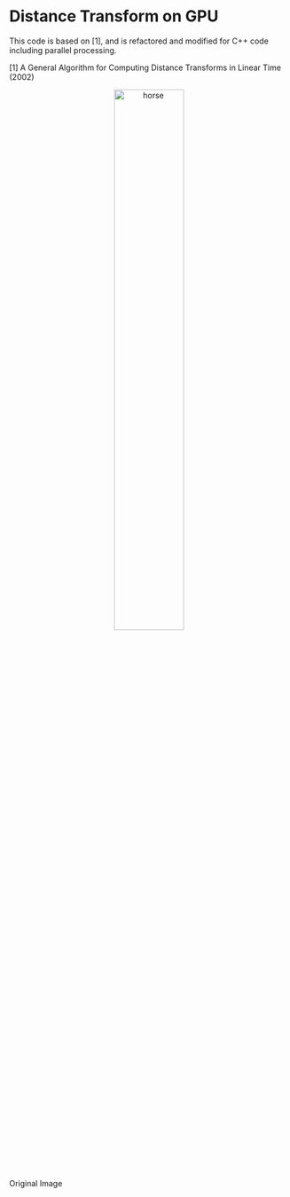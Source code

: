 # Distance Transform on GPU

This code is based on [1], and is refactored and modified for C++ code including parallel processing.

[1] A General Algorithm for Computing Distance Transforms in Linear Time (2002)


<p align="center">
<img src="https://user-images.githubusercontent.com/17864157/114296406-3eb2e880-9ae6-11eb-966a-3462e20d04c1.png" width="50%" height="50%" title="horse">
<figcaption>Original Image</figcaption></img><br/>
</p>
